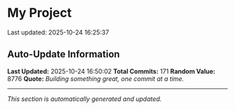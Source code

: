 # My Project


Last updated: 2025-10-24 16:25:37











































































































































































## Auto-Update Information

**Last Updated:** 2025-10-24 16:50:02
**Total Commits:** 171
**Random Value:** 8776
**Quote:** _Building something great, one commit at a time._

---
_This section is automatically generated and updated._